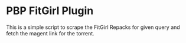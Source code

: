# PBP FitGirl Plugin

This is a simple script to scrape the FitGirl Repacks for given query and fetch the magent link for the torrent.
